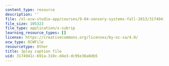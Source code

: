 ```yaml
---
content_type: resource
description: ''
file: /ol-ocw-studio-app/courses/9-04-sensory-systems-fall-2013/3174941c691a310cd4e3dc95e36a6db5_qubzQvNNaLI.srt
file_size: 105323
file_type: application/x-subrip
learning_resource_types: []
license: https://creativecommons.org/licenses/by-nc-sa/4.0/
ocw_type: OCWFile
resourcetype: Other
title: 3play caption file
uid: 3174941c-691a-310c-d4e3-dc95e36a6db5
---
```

